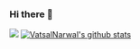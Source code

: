 ### Hi there 👋
![](https://komarev.com/ghpvc/?username=VatsalNarwal&color=green)
[![VatsalNarwal's github stats](https://github-readme-stats.vercel.app/api?username=VatsalNarwal)](https://github.com/anuraghazra/github-readme-stats)

